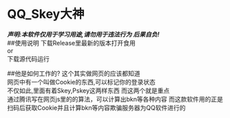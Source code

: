 # QQ_Skey大神  
***声明:本软件仅用于学习用途,请勿用于违法行为 后果自负!***  
##使用说明
下载Release里最新的版本打开食用  
or  
下载源代码运行

##他是如何工作的?
这个其实做网页的应该都知道  
网页中有一个叫做Cookie的东西,可以标记你的登录状态  
不仅如此,里面有着Skey,Pskey这两样东西 而这两个就是重点  
通过腾讯写在网页js里的的算法，可以计算出bkn等各种内容
而这款软件用的正是扫码后获取Cookie并且计算bkn等内容欺骗服务器为QQ软件进行的
